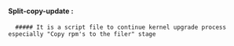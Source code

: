 
  #### Split-copy-update : 
      ##### It is a script file to continue kernel upgrade process especially "Copy rpm's to the filer" stage
